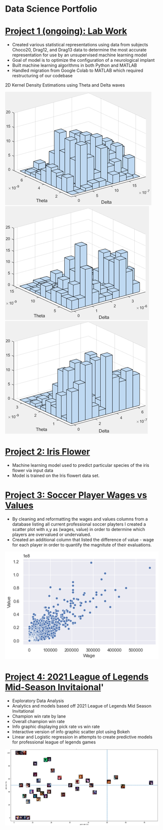 # Data Science Portfolio

# [Project 1 (ongoing): Lab Work](https://github.com/mcooper98/lab_work)
* Created various statistical representations using data from subjects Choco20, Drag12, and Drag13 data to determine the most accurate representation for use by an unsupervised machine learning model
* Goal of model is to optimize the configuration of a neurological implant
* Built machine learning algorithms in both Python and MATLAB
* Handled migration from Google Colab to MATLAB which required restructuring of our codebase

2D Kernel Density Estimations using Theta and Delta waves

![](Images/Choco20_mvkde.png)
![](Images/Drag12_mvkde.png)
![](Images/Drag13_mvkde.png)

# [Project 2: Iris Flower](https://github.com/mcooper98/iris_flower)
* Machine learning model used to predict particular species of the iris flower via input data
* Model is trained on the Iris flowert data set. 

# [Project 3: Soccer Player Wages vs Values](https://github.com/mcooper98/Soccer_wage_vs_value)
* By cleaning and reformatting the wages and values columns from a database listing all current professional soccer playters I created a scatter plot with x,y as (wages, value) in order to determine which players are overvalued or undervalued. 
* Created an additional column that listed the difference of value - wage for each player in order to quantify the magnitute of their evaluations. 

![](Images/soccer2019_wages_vs_values.png)

# [Project 4: 2021 League of Legends Mid-Season Invitaional](https://github.com/mcooper98/MSI_2021)'
* Exploratory Data Analysis
* Analytics and models based off 2021 League of Legends Mid Season Invitational
* Champion win rate by lane
* Overall champion win rate
* Info graphic displaying pick rate vs win rate 
* Interactive version of info graphic scatter plot using Bokeh 
* Linear and Logistic regression in attempts to create predictive models for professional league of legends games 

![](Images/win_vs_pick_rate.png)
